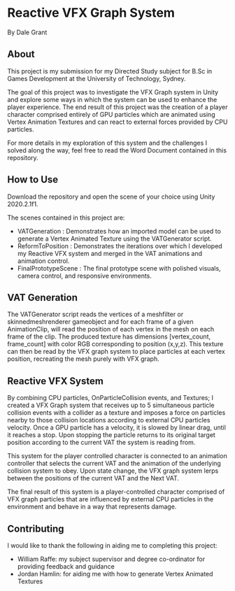 # Reactive VFX Graph System
By Dale Grant
## About
This project is my submission for my Directed Study subject for B.Sc in Games Development at the University of Technology, Sydney. 

The goal of this project was to investigate the VFX Graph system in Unity and explore some ways in which the system can be used to enhance the player experience. The end result of this project was the creation of a player character comprised entirely of GPU particles which are animated using Vertex Animation Textures and can react to external forces provided by CPU particles.

For more details in my exploration of this system and the challenges I solved along the way, feel free to read the Word Document contained in this repository.

## How to Use
Download the repository and open the scene of your choice using Unity 2020.2.1f1. 

The scenes contained in this project are:
- VATGeneration : Demonstrates how an imported model can be used to generate a Vertex Animated Texture using the VATGenerator script.
- ReformToPosition : Demonstrates the iterations over which I developed my Reactive VFX system and merged in the VAT animations and animation control.
- FinalPrototypeScene : The final prototype scene with polished visuals, camera control, and responsive environments.

## VAT Generation
The VATGenerator script reads the vertices of a meshfilter or skinnedmeshrenderer gameobject and for each frame of a given AnimationClip, will read the position of each vertex in the mesh on each frame of the clip. The produced texture has dimensions [vertex_count, frame_count] with color RGB corresponding to position (x,y,z). This texture can then be read by the VFX graph system to place particles at each vertex position, recreating the mesh purely with VFX graph.  

## Reactive VFX System
By combining CPU particles, OnParticleCollision events, and Textures; I created a VFX Graph system that receives up to 5 simultaneous particle collision events with a collider as a texture and imposes a force on particles nearby to those collision locations according to external CPU particles velocity. Once a GPU particle has a velocity, it is slowed by linear drag, until it reaches a stop. Upon stopping the particle returns to its original target position according to the current VAT the system is reading from.

This system for the player controlled character is connected to an animation controller that selects the current VAT and the animation of the underlying collision system to obey. Upon state change, the VFX graph system lerps between the positions of the current VAT and the Next VAT.

The final result of this system is a player-controlled character comprised of VFX graph particles that are influenced by external CPU particles in the environment and behave in a way that represents damage.


## Contributing
I would like to thank the following in aiding me to completing this project:
- William Raffe: my subject supervisor and degree co-ordinator for providing feedback and guidance
- Jordan Hamlin: for aiding me with how to generate Vertex Animated Textures
